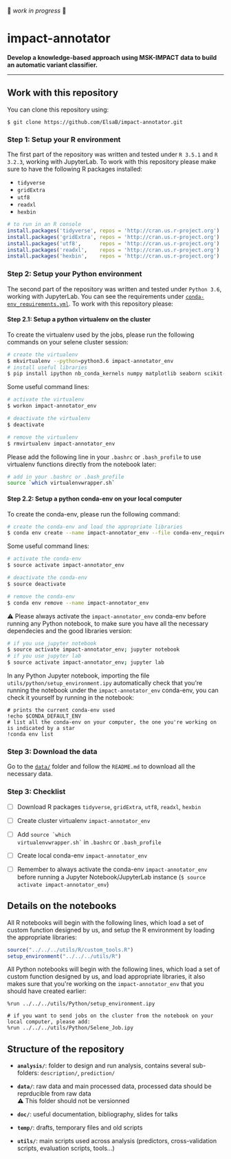 :construction: *work in progress* :construction:

# impact-annotator

**Develop a knowledge-based approach using MSK-IMPACT data to build an automatic variant classifier.**

***

## Work with this repository
You can clone this repository using:
```shell
$ git clone https://github.com/ElsaB/impact-annotator.git
```

### Step 1: Setup your R environment
The first part of the repository was written and tested under `R 3.5.1` and `R 3.2.3`, working with JupyterLab. To work with this repository please make sure to have the following R packages installed:

* `tidyverse`
* `gridExtra`
* `utf8`
* `readxl`
* `hexbin`

```R
# to run in an R console
install.packages('tidyverse', repos = 'http://cran.us.r-project.org')
install.packages('gridExtra', repos = 'http://cran.us.r-project.org')
install.packages('utf8',      repos = 'http://cran.us.r-project.org')
install.packages('readxl',    repos = 'http://cran.us.r-project.org')
install.packages('hexbin',    repos = 'http://cran.us.r-project.org')
```

### Step 2: Setup your Python environment
The second part of the repository was written and tested under `Python 3.6`, working with JupyterLab. You can see the requirements under [`conda-env_requirements.yml`](https://github.com/ElsaB/impact-annotator/blob/master/analysis/prediction/conda-env_requirements.yml). To work with this repository please:

#### Step 2.1: Setup a python virtualenv on the cluster

To create the virtualenv used by the jobs, please run the following commands on your selene cluster session:
```bash
# create the virtualenv
$ mkvirtualenv --python=python3.6 impact-annotator_env
# install useful libraries
$ pip install ipython nb_conda_kernels numpy matplotlib seaborn scikit-learn pandas imblearn
```
Some useful command lines:
```bash
# activate the virtualenv
$ workon impact-annotator_env

# deactivate the virtualenv
$ deactivate

# remove the virtualenv
$ rmvirtualenv impact-annotator_env
```
Please add the following line in your `.bashrc` or `.bash_profile` to use virtualenv functions directly from the notebook later:
```bash
# add in your .bashrc or .bash_profile
source `which virtualenvwrapper.sh`
```

#### Step 2.2: Setup a python conda-env on your local computer

To create the conda-env, please run the following command:
```bash
# create the conda-env and load the appropriate libraries
$ conda env create --name impact-annotator_env --file conda-env_requirements.yml
```
Some useful command lines:
```bash
# activate the conda-env
$ source activate impact-annotator_env

# deactivate the conda-env
$ source deactivate

# remove the conda-env
$ conda env remove --name impact-annotator_env

```

:warning: Please always activate the `impact-annotator_env` conda-env before running any Python notebook, to make sure you have all the necessary dependecies and the good libraries version:
```bash
# if you use jupyter notebook
$ source activate impact-annotator_env; jupyter notebook
# if you use jupyter lab
$ source activate impact-annotator_env; jupyter lab
```

In any Python Jupyter notebook, importing the file `utils/python/setup_environment.ipy` automatically check that you're running the notebook under the `impact-annotator_env` conda-env, you can check it yourself by running in the notebook:
```ipython
# prints the current conda-env used
!echo $CONDA_DEFAULT_ENV
# list all the conda-env on your computer, the one you're working on is indicated by a star
!conda env list
```

### Step 3: Download the data
Go to the [`data/`](https://github.com/ElsaB/impact-annotator/tree/master/data) folder and follow the `README.md` to download all the necessary data.

### Step 3: Checklist
- [ ] Download R packages `tidyverse`, `gridExtra`, `utf8`, `readxl`, `hexbin`
- [ ] Create cluster virtualenv `impact-annotator_env`
- [ ] Add <code>source \`which virtualenvwrapper.sh\`</code> in `.bashrc` or `.bash_profile`
- [ ] Create local conda-env `impact-annotator_env`
- [ ] Remember to always activate the conda-env `impact-annotator_env` before running a Jupyter Notebook/JupyterLab instance (`$ source activate impact-annotator_env`)




## Details on the notebooks
All R notebooks will begin with the following lines, which load a set of custom function designed by us, and setup the R environment by loading the appropriate libraries:
```R
source("../../../utils/R/custom_tools.R")
setup_environment("../../../utils/R")
```

All Python notebooks will begin with the following lines, which load a set of custom function designed by us, and load appropriate libraries, it also makes sure that you're working on the `impact-annotator_env` that you should have created earlier:
```ipython
%run ../../../utils/Python/setup_environment.ipy

# if you want to send jobs on the cluster from the notebook on your local computer, please add:
%run ../../../utils/Python/Selene_Job.ipy 
```



## Structure of the repository

* **`analysis/`**: folder to design and run analysis, contains several sub-folders: `description/`, `prediction/`

* **`data/`**: raw data and main processed data, processed data should be reprducible from raw data  
    :warning: This folder should not be versionned

* **`doc/`**: useful documentation, bibliography, slides for talks

* **`temp/`**: drafts, temporary files and old scripts

* **`utils/`**: main scripts used across analysis (predictors, cross-validation scripts, evaluation scripts, tools...)
